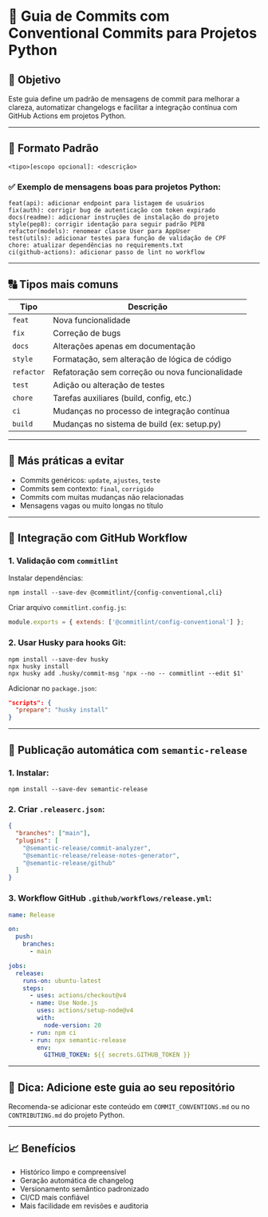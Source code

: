 # 🐍 Guia de Commits com Conventional Commits para Projetos Python

## 🎯 Objetivo
Este guia define um padrão de mensagens de commit para melhorar a clareza, automatizar changelogs e facilitar a integração contínua com GitHub Actions em projetos Python.

---

## 📌 Formato Padrão
```
<tipo>[escopo opcional]: <descrição>
```

### ✅ Exemplo de mensagens boas para projetos Python:
```
feat(api): adicionar endpoint para listagem de usuários
fix(auth): corrigir bug de autenticação com token expirado
docs(readme): adicionar instruções de instalação do projeto
style(pep8): corrigir identação para seguir padrão PEP8
refactor(models): renomear classe User para AppUser
test(utils): adicionar testes para função de validação de CPF
chore: atualizar dependências no requirements.txt
ci(github-actions): adicionar passo de lint no workflow
```

---

## 🔠 Tipos mais comuns

| Tipo      | Descrição                                      |
|-----------|-----------------------------------------------|
| `feat`    | Nova funcionalidade                            |
| `fix`     | Correção de bugs                               |
| `docs`    | Alterações apenas em documentação              |
| `style`   | Formatação, sem alteração de lógica de código  |
| `refactor`| Refatoração sem correção ou nova funcionalidade|
| `test`    | Adição ou alteração de testes                  |
| `chore`   | Tarefas auxiliares (build, config, etc.)       |
| `ci`      | Mudanças no processo de integração contínua    |
| `build`   | Mudanças no sistema de build (ex: setup.py)    |

---

## 🚫 Más práticas a evitar
- Commits genéricos: `update`, `ajustes`, `teste`
- Commits sem contexto: `final`, `corrigido`
- Commits com muitas mudanças não relacionadas
- Mensagens vagas ou muito longas no título

---

## 🔧 Integração com GitHub Workflow

### 1. Validação com `commitlint`
Instalar dependências:
```
npm install --save-dev @commitlint/{config-conventional,cli}
```

Criar arquivo `commitlint.config.js`:
```js
module.exports = { extends: ['@commitlint/config-conventional'] };
```

### 2. Usar Husky para hooks Git:
```
npm install --save-dev husky
npx husky install
npx husky add .husky/commit-msg 'npx --no -- commitlint --edit $1'
```

Adicionar no `package.json`:
```json
"scripts": {
  "prepare": "husky install"
}
```

---

## 🚀 Publicação automática com `semantic-release`

### 1. Instalar:
```
npm install --save-dev semantic-release
```

### 2. Criar `.releaserc.json`:
```json
{
  "branches": ["main"],
  "plugins": [
    "@semantic-release/commit-analyzer",
    "@semantic-release/release-notes-generator",
    "@semantic-release/github"
  ]
}
```

### 3. Workflow GitHub `.github/workflows/release.yml`:
```yaml
name: Release

on:
  push:
    branches:
      - main

jobs:
  release:
    runs-on: ubuntu-latest
    steps:
      - uses: actions/checkout@v4
      - name: Use Node.js
        uses: actions/setup-node@v4
        with:
          node-version: 20
      - run: npm ci
      - run: npx semantic-release
        env:
          GITHUB_TOKEN: ${{ secrets.GITHUB_TOKEN }}
```

---

## 📄 Dica: Adicione este guia ao seu repositório

Recomenda-se adicionar este conteúdo em `COMMIT_CONVENTIONS.md` ou no `CONTRIBUTING.md` do projeto Python.

---

## 📈 Benefícios
- Histórico limpo e compreensível
- Geração automática de changelog
- Versionamento semântico padronizado
- CI/CD mais confiável
- Mais facilidade em revisões e auditoria
